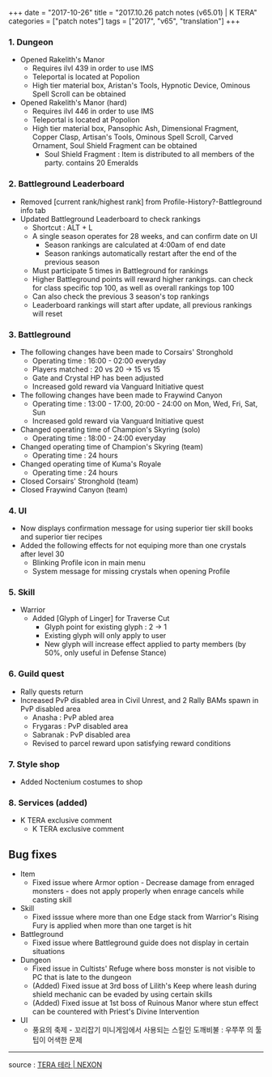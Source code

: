 +++
date = "2017-10-26"
title = "2017.10.26 patch notes (v65.01) | K TERA"
categories = ["patch notes"]
tags = ["2017", "v65", "translation"]
+++

### 1. Dungeon
- Opened Rakelith's Manor
  - Requires ilvl 439 in order to use IMS
  - Teleportal is located at Popolion
  - High tier material box, Aristan's Tools, Hypnotic Device, Ominous Spell Scroll can be obtained
- Opened Rakelith's Manor (hard)
  - Requires ilvl 446 in order to use IMS
  - Teleportal is located at Popolion
  - High tier material box, Pansophic Ash, Dimensional Fragment, Copper Clasp, Artisan's Tools, Ominous Spell Scroll, Carved Ornament, Soul Shield Fragment can be obtained
    - Soul Shield Fragment : Item is distributed to all members of the party. contains 20 Emeralds

### 2. Battleground Leaderboard
- Removed [current rank/highest rank] from Profile-History?-Battleground info tab
- Updated Battleground Leaderboard to check rankings
  - Shortcut : ALT + L
  - A single season operates for 28 weeks, and can confirm date on UI
    - Season rankings are calculated at 4:00am of end date
    - Season rankings automatically restart after the end of the previous season
  - Must participate 5 times in Battleground for rankings
  - Higher Battleground points will reward higher rankings. can check for class specific top 100, as well as overall rankings top 100
  - Can also check the previous 3 season's top rankings
  - Leaderboard rankings will start after update, all previous rankings will reset

### 3. Battleground
- The following changes have been made to Corsairs' Stronghold
  - Operating time : 16:00 - 02:00 everyday
  - Players matched : 20 vs 20 -> 15 vs 15
  - Gate and Crystal HP has been adjusted
  - Increased gold reward via Vanguard Initiative quest
- The following changes have been made to Fraywind Canyon
  - Operating time : 13:00 - 17:00, 20:00 - 24:00 on Mon, Wed, Fri, Sat, Sun
  - Increased gold reward via Vanguard Initiative quest
- Changed operating time of Champion's Skyring (solo)
  - Operating time : 18:00 - 24:00 everyday
- Changed operating time of Champion's Skyring (team)
  - Operating time : 24 hours
- Changed operating time of Kuma's Royale
  - Operating time : 24 hours
- Closed Corsairs' Stronghold (team)
- Closed Fraywind Canyon (team)

### 4. UI
- Now displays confirmation message for using superior tier skill books and superior tier recipes
- Added the following effects for not equiping more than one crystals after level 30
  - Blinking Profile icon in main menu
  - System message for missing crystals when opening Profile

### 5. Skill
- Warrior
  - Added [Glyph of Linger] for Traverse Cut
    - Glyph point for existing glyph : 2 -> 1
    - Existing glyph will only apply to user
    - New glyph will increase effect applied to party members (by 50%, only useful in Defense Stance)

### 6. Guild quest
- Rally quests return 
- Increased PvP disabled area in Civil Unrest, and 2 Rally BAMs spawn in PvP disabled area
  - Anasha : PvP abled area
  - Frygaras : PvP disabled area
  - Sabranak : PvP disabled area
  - Revised to parcel reward upon satisfying reward conditions

### 7. Style shop
- Added Noctenium costumes to shop

### 8. Services (added)
- K TERA exclusive comment
  - K TERA exclusive comment

## Bug fixes

- Item
  - Fixed issue where Armor option - Decrease damage from enraged monsters - does not apply properly when enrage cancels while casting skill
- Skill
  - Fixed isssue where more than one Edge stack from Warrior's Rising Fury is applied when more than one target is hit
- Battleground
  - Fixed issue where Battleground guide does not display in certain situations
- Dungeon
  - Fixed issue in Cultists' Refuge where boss monster is not visible to PC that is late to the dungeon
  - (Added) Fixed issue at 3rd boss of Lilith's Keep where leash during shield mechanic can be evaded by using certain skills
  - (Added) Fixed issue at 1st boss of Ruinous Manor where stun effect can be countered with Priest's Divine Intervention
- UI
  - 풍요의 축제 - 꼬리잡기 미니게임에서 사용되는 스킬인 도깨비불 : 우쭈쭈 의 툴팁이 어색한 문제

----

source : [TERA 테라 | NEXON](http://tera.nexon.com/news/update/view.aspx?n4articlesn=303)
